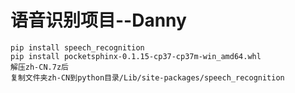 # 语音识别项目--Danny

```shell
pip install speech_recognition
pip install pocketsphinx-0.1.15-cp37-cp37m-win_amd64.whl
解压zh-CN.7z后
复制文件夹zh-CN到python目录/Lib/site-packages/speech_recognition
```
